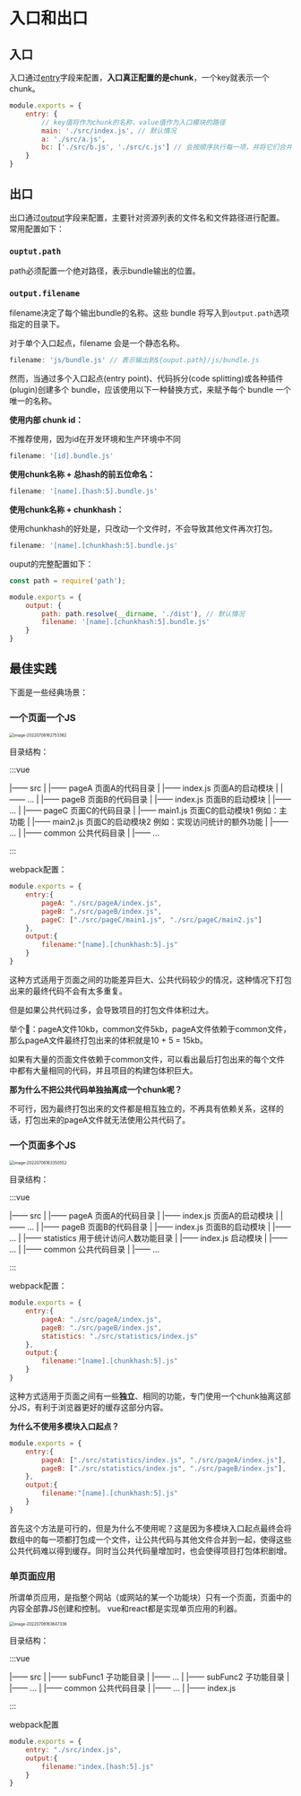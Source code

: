 # 入口和出口

## 入口

入口通过[entry](https://www.webpackjs.com/configuration/entry-context/#entry)字段来配置，**入口真正配置的是chunk**，一个key就表示一个chunk。

```js
module.exports = {
    entry: {
        // key值将作为chunk的名称，value值作为入口模块的路径
        main: './src/index.js', // 默认情况
        a: './src/a.js',
        bc: ['./src/b.js', './src/c.js'] // 会按顺序执行每一项，并将它们合并为一个文件
    }
}
```

## 出口

出口通过[output](https://www.webpackjs.com/configuration/output/)字段来配置，主要针对资源列表的文件名和文件路径进行配置。常用配置如下：

### `ouptut.path`

path必须配置一个绝对路径，表示bundle输出的位置。

### `output.filename`

filename决定了每个输出bundle的名称。这些 bundle 将写入到`output.path`选项指定的目录下。

对于单个入口起点，filename 会是一个静态名称。

```js
filename: 'js/bundle.js' // 表示输出到${ouput.path}/js/bundle.js
```

然而，当通过多个入口起点(entry point)、代码拆分(code splitting)或各种插件(plugin)创建多个 bundle，应该使用以下一种替换方式，来赋予每个 bundle 一个唯一的名称。

**使用内部 chunk id：**

不推荐使用，因为id在开发环境和生产环境中不同

```js
filename: '[id].bundle.js'
```

**使用chunk名称 + 总hash的前五位命名：**

```js
filename: '[name].[hash:5].bundle.js'
```

**使用chunk名称 + chunkhash：**

使用chunkhash的好处是，只改动一个文件时，不会导致其他文件再次打包。

```js
filename: '[name].[chunkhash:5].bundle.js'
```
ouput的完整配置如下：

```js
const path = require('path');

module.exports = {
    output: {
        path: path.resolve(__dirname, './dist'), // 默认情况
        filename: '[name].[chunkhash:5].bundle.js'
    }
}
```

## 最佳实践

下面是一些经典场景：

### 一个页面一个JS

<img src="https://penguinbucket.obs.cn-southwest-2.myhuaweicloud.com/img/image-20220706162753362.png" alt="image-20220706162753362" style="zoom: 50%;" />

目录结构：

:::vue

|—— src
|   |—— pageA   页面A的代码目录
|        |—— index.js 页面A的启动模块
|        |—— ...
|    |—— pageB   页面B的代码目录
|        |—— index.js 页面B的启动模块
|        |—— ...
|    |—— pageC   页面C的代码目录
|        |—— main1.js 页面C的启动模块1 例如：主功能
|        |—— main2.js 页面C的启动模块2 例如：实现访问统计的额外功能
|        |—— ...
|    |—— common  公共代码目录
|        |—— ...

:::

webpack配置：

```js
module.exports = {
    entry:{
        pageA: "./src/pageA/index.js",
        pageB: "./src/pageB/index.js",
        pageC: ["./src/pageC/main1.js", "./src/pageC/main2.js"]
    },
    output:{
        filename:"[name].[chunkhash:5].js"
    }
}
```

这种方式适用于页面之间的功能差异巨大、公共代码较少的情况，这种情况下打包出来的最终代码不会有太多重复。

但是如果公共代码过多，会导致项目的打包文件体积过大。

举个🌰：pageA文件10kb，common文件5kb，pageA文件依赖于common文件，那么pageA文件最终打包出来的体积就是10 + 5 = 15kb。

如果有大量的页面文件依赖于common文件，可以看出最后打包出来的每个文件中都有大量相同的代码，并且项目的构建包体积巨大。

**那为什么不把公共代码单独抽离成一个chunk呢？**

不可行，因为最终打包出来的文件都是相互独立的，不再具有依赖关系，这样的话，打包出来的pageA文件就无法使用公共代码了。



### 一个页面多个JS

<img src="https://penguinbucket.obs.cn-southwest-2.myhuaweicloud.com/img/image-20220706163350552.png" alt="image-20220706163350552" style="zoom:50%;" />

目录结构：

:::vue

|—— src
|    |—— pageA   页面A的代码目录
|        |—— index.js 页面A的启动模块
|        |—— ...
|    |—— pageB   页面B的代码目录
|        |—— index.js 页面B的启动模块
|        |—— ...
|    |—— statistics   用于统计访问人数功能目录
|        |—— index.js 启动模块
|        |—— ...
|    |—— common  公共代码目录
|        |—— ...

:::

webpack配置：

```js
module.exports = {
    entry:{
        pageA: "./src/pageA/index.js",
        pageB: "./src/pageB/index.js",
        statistics: "./src/statistics/index.js"
    },
    output:{
        filename:"[name].[chunkhash:5].js"
    }
}
```

这种方式适用于页面之间有一些**独立**、相同的功能，专门使用一个chunk抽离这部分JS，有利于浏览器更好的缓存这部分内容。

**为什么不使用多模块入口起点？**

```js
module.exports = {
    entry:{
        pageA: ["./src/statistics/index.js", "./src/pageA/index.js"],
        pageB: ["./src/statistics/index.js", "./src/pageB/index.js"],
    },
    output:{
        filename:"[name].[chunkhash:5].js"
    }
}
```

首先这个方法是可行的，但是为什么不使用呢？这是因为多模块入口起点最终会将数组中的每一项都打包成一个文件，让公共代码与其他文件合并到一起，使得这些公共代码难以得到缓存。同时当公共代码量增加时，也会使得项目打包体积剧增。

### 单页面应用

所谓单页应用，是指整个网站（或网站的某一个功能块）只有一个页面，页面中的内容全部靠JS创建和控制。 vue和react都是实现单页应用的利器。

<img src="https://penguinbucket.obs.cn-southwest-2.myhuaweicloud.com/img/image-20220706163647336.png" alt="image-20220706163647336" style="zoom: 50%;" />

目录结构：

:::vue

|—— src
|    |—— subFunc1   子功能目录
|        |—— ...
|    |—— subFunc2  子功能目录
|        |—— ...
|    |—— common  公共代码目录
|        |—— ...
|    |—— index.js

:::

webpack配置

```js
module.exports = {
    entry: "./src/index.js",
    output:{
        filename:"index.[hash:5].js"
    }
}
```

<Vssue 
    :options="{ labels: [$page.relativePath.split('/')[0]] }" 
    :title="$page.relativePath.split('/')[1]" 
/>
